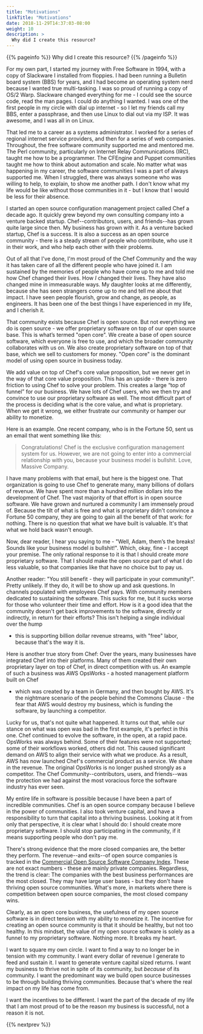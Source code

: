 ```yaml
---
title: "Motivations"
linkTitle: "Motivations"
date: 2018-11-29T14:37:03-08:00
weight: 10
description: >
  Why did I create this resource?
---
```


{{% pageinfo %}}
  Why did I create this resource?
{{% /pageinfo %}}


For my own part, I started my journey with Free Software in 1994, with a copy
of Slackware I installed from floppies. I had been running a Bulletin board
system (BBS) for years, and I had become an operating system nerd because I
wanted true multi-tasking. I was so proud of running a copy of OS/2 Warp.
Slackware changed everything for me - I could see the source code, read the
man pages. I could do anything I wanted. I was one of the first people in my
circle with dial up internet - so I let my friends call my BBS, enter a
passphrase, and then use Linux to dial out via my ISP. It was awesome, and I
was all in on Linux.

That led me to a career as a systems administrator. I worked for a series of
regional internet service providers, and then for a series of web companies.
Throughout, the free software community supported me and mentored me. The Perl
community, particularly on Internet Relay Communications (IRC), taught me how to
be a programmer. The CFEngine and Puppet communities taught me how to think
about automation and scale. No matter what was happening in my career, the
software communities I was a part of always supported me. When I struggled,
there was always someone who was willing to help, to explain, to show me another
path. I don't know what my life would be like without those communities in it -
but I know that I would be less for their absence.

I started an open source configuration management project called Chef a decade
ago. It quickly grew beyond my own consulting company into a venture backed
startup. Chef--contributors, users, and friends--has grown quite large since
then. My business has grown with it. As a venture backed startup, Chef is
a success. It is also a success as an open source community - there is a steady
stream of people who contribute, who use it in their work, and who help each
other with their problems.

Out of all that I've done, I'm most proud of the Chef Community and the way it
has taken care of all the different people who have joined it. I am sustained
by the memories of people who have come up to me and told me how Chef changed
their lives. How *I* changed their lives. They have also changed mine in
immeasurable ways. My daughter looks at me differently, because she has seen
strangers come up to me and tell me about that impact. I have seen people
flourish, grow and change, as people, as engineers. It has been one of the best
things I have experienced in my life, and I cherish it.

That community exists because Chef is open source. But not everything we do is
open source - we offer proprietary software on top of our open source base.
This is what’s termed "open core". We create a base of open source software,
which everyone is free to use, and which the broader community collaborates
with us on. We also create proprietary software on top of that base, which we
sell to customers for money. "Open core" is the dominant model of using open
source in business today.

We add value on top of Chef's core value proposition, but we never get in the
way of that core value proposition. This has an upside - there is zero friction
to using Chef to solve your problem. This creates a large “top of funnel” for
our business. We have lots of Chef users, who we then try and convince to use
our proprietary software as well. The most difficult part of the process is
deciding what is the core value, and what is proprietary. When we get it wrong,
we either frustrate our community or hamper our ability to monetize.

Here is an example. One recent company, who is in the Fortune 50, sent us an
email that went something like this:

> Congratulations! Chef is the exclusive configuration management system for us.
> However, we are not going to enter into a commercial relationship with you,
> because your business model is bullshit. Love, Massive Company.

I have many problems with that email, but here is the biggest one. That
organization is going to use Chef to generate many, many billions of dollars of
revenue. We have spent more than a hundred million dollars into the development
of Chef. The vast majority of that effort is in open source software. We have
grown and nurtured a community I am immensely proud of. Because the tilt of
what is free and what is proprietary didn't convince a Fortune 50 company, they
are going to gain all the benefit of that work: for nothing. There is no
question that what we have built is valuable. It's that what we hold back
wasn't enough.

Now, dear reader, I hear you saying to me - "Well, Adam, them’s the breaks!
Sounds like your business model *is* bullshit!". Which, okay, fine - I accept
your premise. The only rational response to it is that I should create *more*
proprietary software. That I should make the open source part of what I do less
valuable, so that companies like that have no choice but to pay us.

Another reader: "You still benefit - they will participate in your community!".
Pretty unlikely. If they do, it will be to show up and ask questions. In
channels populated with employees Chef pays. With community members dedicated
to sustaining the software. This sucks for me, but it sucks worse for those who
volunteer their time and effort. How is it a good idea that the community
doesn't get back improvements to the software, directly or indirectly, in
return for their efforts? This isn't helping a single individual over the hump
- this is supporting billion dollar revenue streams, with "free" labor, because
that's the way it is.

Here is another true story from Chef: Over the years, many businesses have
integrated Chef into their platforms. Many of them created their own
proprietary layer on top of Chef, in direct competition with us. An example of
such a business was AWS OpsWorks - a hosted management platform built on Chef
- which was created by a team in Germany, and then bought by AWS. It's the
nightmare scenario of the people behind the Commons Clause - the fear that AWS
would destroy my business, which is funding the software, by launching
a competitor.

Lucky for us, that's not quite what happened. It turns out that, while our
stance on what was open was bad in the first example, it's perfect in this one.
Chef continued to evolve the software, in the open, at a rapid pace. OpsWorks
was always behind. Some of their features were not supported; some of their
workflows worked, others did not. This caused significant demand on AWS to
align their service with what we produce. As a result, AWS has now launched
Chef's commercial product as a service. We share in the revenue. The original
OpsWorks is no longer pushed strongly as a competitor. The Chef
Community--contributors, users, and friends--was the protection we had against
the most voracious force the software industry has ever seen.

My entire life in software is possible because I have been a part of incredible
communities. Chef is an open source company because I believe in the power of
communities. I also took venture capital, and have a responsibility to turn
that capital into a thriving business. Looking at it from only that
perspective, it is clear what I should do: I should create more proprietary
software. I should stop participating in the community, if it means supporting
people who don't pay me.

There's strong evidence that the more closed companies are, the better they
perform. The revenue--and exits--of open source companies is tracked in the
[Commercial Open Source Software Company Index](http://oss.cash/). These are
not exact numbers - these are mainly private companies. Regardless, the trend
is clear: The companies with the best business performances are the most
closed. They may have large user bases - but they don't have thriving open
source communities. What's more, in markets where there is competition between
open source companies, the most closed company wins.

Clearly, as an open core business, the usefulness of my open source software is
in direct tension with my ability to monetize it. The incentive for creating an
open source community is that it should be healthy, but not too healthy. In
this mindset, the value of my open source software is solely as a funnel to my
proprietary software. Nothing more. It breaks my heart.

I want to square my own circle. I want to find a way to no longer be in tension
with my community. I want every dollar of revenue I generate to feed and
sustain it. I want to generate venture capital sized returns. I want my
business to thrive not in spite of its community, but *because* of its
community. I want the predominant way we build open source businesses to be
through building thriving communities. Because that's where the real impact on
my life has come from.

I want the incentives to be different. I want the part of the decade of my life
that I am most proud of to be the reason my business is successful, not
a reason it is not.

{{% nextprev %}}
